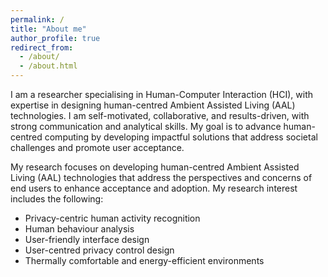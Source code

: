 ```yaml
---
permalink: /
title: "About me"
author_profile: true
redirect_from: 
  - /about/
  - /about.html
---
```


I am a researcher specialising in Human-Computer Interaction (HCI), with expertise in designing human-centred Ambient Assisted Living (AAL) technologies. I am self-motivated, collaborative, and results-driven, with strong communication and analytical skills. My goal is to advance human-centred computing by developing impactful solutions that address societal challenges and promote user acceptance.

My research focuses on developing human-centred Ambient Assisted Living (AAL) technologies that address the perspectives and concerns of end users to enhance acceptance and adoption. My research interest includes the following:
- Privacy-centric human activity recognition 
- Human behaviour analysis
- User-friendly interface design 
- User-centred privacy control design
- Thermally comfortable and energy-efficient environments


